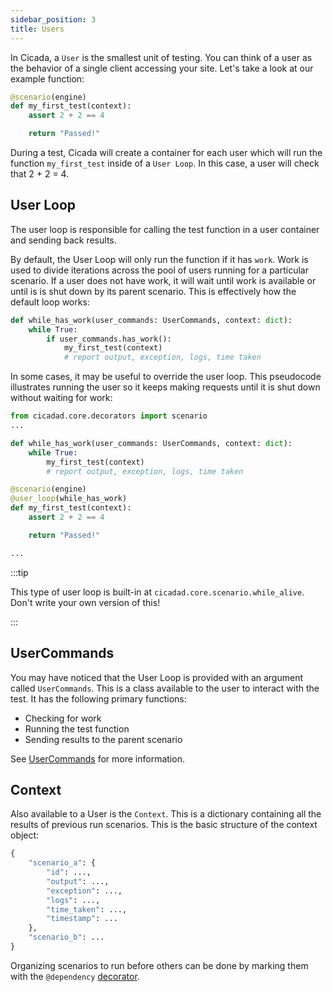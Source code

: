```yaml
---
sidebar_position: 3
title: Users
---
```


In Cicada, a `User` is the smallest unit of testing. You can think of a user as
the behavior of a single client accessing your site. Let's take a look at our
example function:

```python
@scenario(engine)
def my_first_test(context):
    assert 2 + 2 == 4

    return "Passed!"
```

During a test, Cicada will create a container for each user which will run the
function `my_first_test` inside of a `User Loop`. In this case, a user will
check that 2 + 2 = 4.

## User Loop

The user loop is responsible for calling the test function in a user container
and sending back results.

By default, the User Loop will only run the function if it has `work`. Work is
used to divide iterations across the pool of users running for a particular
scenario. If a user does not have work, it will wait until work is available or
until is is shut down by its parent scenario. This is effectively how the
default loop works:

```python
def while_has_work(user_commands: UserCommands, context: dict):
    while True:
        if user_commands.has_work():
            my_first_test(context)
            # report output, exception, logs, time taken
```

In some cases, it may be useful to override the user loop. This pseudocode
illustrates running the user so it keeps making requests until it is shut down
without waiting for work:

```python
from cicadad.core.decorators import scenario
...

def while_has_work(user_commands: UserCommands, context: dict):
    while True:
        my_first_test(context)
        # report output, exception, logs, time taken

@scenario(engine)
@user_loop(while_has_work)
def my_first_test(context):
    assert 2 + 2 == 4

    return "Passed!"

...
```

:::tip

This type of user loop is built-in at `cicadad.core.scenario.while_alive`. Don't
write your own version of this!

:::

## UserCommands

You may have noticed that the User Loop is provided with an argument called
`UserCommands`. This is a class available to the user to interact with the test.
It has the following primary functions:

- Checking for work
- Running the test function
- Sending results to the parent scenario

See [UserCommands](../reference/user-commands) for more information.

## Context

Also available to a User is the `Context`. This is a dictionary containing all
the results of previous run scenarios. This is the basic structure of the
context object:

```python
{
    "scenario_a": {
        "id": ...,
        "output": ...,
        "exception": ...,
        "logs": ...,
        "time_taken": ...,
        "timestamp": ...
    },
    "scenario_b": ...
}
```

Organizing scenarios to run before others can be done by marking them with the
`@dependency` [decorator](../reference/decorators#dependency).
